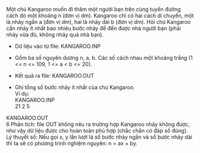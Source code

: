 
Một chú Kangaroo muốn đi thăm một người bạn trên cùng tuyến đường cách đó một khoảng n (đơn vị dm). Kangaroo chỉ có hai cách di chuyển, một là nhảy ngắn a (đơn vị dm), hai là nhảy dài b (đơn vị dm). Hỏi chú Kangaroo cần nhảy ít nhất bao nhiêu bước nhảy để đến được nhà người bạn (phải nhảy vừa đủ, không nhảy quá nhà bạn).<br/>
* Dữ liệu vào từ file: KANGAROO.INP<br/>
- Gồm ba số nguyên dương n, a, b. Các số cách nhau một khoảng trắng (1 <= n <= 109, 1 <= a < b <= 20).<br/>
* Kết quả ra file: KANGAROO.OUT<br/>
- Ghi tổng số bước nhảy ít nhất của chú Kangaroo.<br/>
Ví dụ:<br/>
KANGAROO.INP <br/>
21 2 5

KANGAROO.OUT<br/>
6
Phân tích: file OUT không nêu ra trường hợp Kangaroo nhảy không được, như vậy dữ liệu được cho hoàn toàn phù hợp (chắc chắn có đáp số đúng).
Lý thuyết số: Nếu gọi x, y lần lượt là số bước nhảy ngắn và số bước nhảy dài thì ta sẽ có phương trình nghiệm nguyên: n = ax + by.